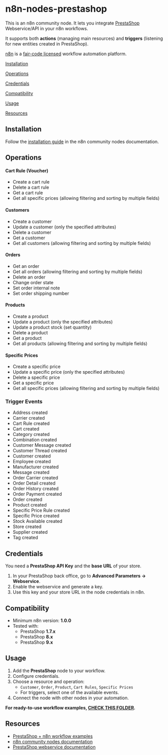 # n8n-nodes-prestashop

This is an n8n community node. It lets you integrate [PrestaShop](https://www.prestashop.com/) Webservice/API in your n8n workflows.

It supports both **actions** (managing main resources) and **triggers** (listening for new entities created in PrestaShop).

[n8n](https://n8n.io/) is a [fair-code licensed](https://docs.n8n.io/reference/license/) workflow automation platform.

[Installation](#installation)

[Operations](#operations)  

[Credentials](#credentials)

[Compatibility](#compatibility)  

[Usage](#usage)

[Resources](#resources) 

## Installation

Follow the [installation guide](https://docs.n8n.io/integrations/community-nodes/installation/) in the n8n community nodes documentation.

## Operations

#### Cart Rule (Voucher)
- Create a cart rule
- Delete a cart rule
- Get a cart rule
- Get all specific prices (allowing filtering and sorting by multiple fields)

#### Customers
- Create a customer
- Update a customer (only the specified attributes)
- Delete a customer
- Get a customer
- Get all customers (allowing filtering and sorting by multiple fields)

#### Orders
- Get an order
- Get all orders (allowing filtering and sorting by multiple fields)
- Delete an order
- Change order state
- Set order internal note
- Set order shipping number

#### Products
- Create a product
- Update a product (only the specified attributes)
- Update a product stock (set quantity)
- Delete a product
- Get a product
- Get all products (allowing filtering and sorting by multiple fields)

#### Specific Prices
- Create a specific price
- Update a specific price (only the specified attributes)
- Delete a specific price
- Get a specific price
- Get all specific prices (allowing filtering and sorting by multiple fields)

### Trigger Events
- Address created
- Carrier created
- Cart Rule created
- Cart created
- Category created
- Combination created
- Customer Message created
- Customer Thread created
- Customer created
- Employee created
- Manufacturer created
- Message created
- Order Carrier created
- Order Detail created
- Order History created
- Order Payment created
- Order created
- Product created
- Specific Price Rule created
- Specific Price created
- Stock Available created
- Store created
- Supplier created
- Tag created

## Credentials

You need a **PrestaShop API Key** and the **base URL** of your store.

1. In your PrestaShop back office, go to **Advanced Parameters → Webservice**.
2. Enable the webservice and generate a key.
3. Use this key and your store URL in the node credentials in n8n.

## Compatibility

- Minimum n8n version: **1.0.0**
- Tested with:
  - PrestaShop **1.7.x**
  - PrestaShop **8.x**
  - PrestaShop **9.x**

## Usage

1. Add the **PrestaShop** node to your workflow.
2. Configure credentials.
3. Choose a resource and operation:
   - `Customer`, `Order`, `Product`, `Cart Rules`, `Specific Prices`
   - For triggers, select one of the available events.
4. Connect the node with other nodes in your automation.

**For ready-to-use workflow examples, [CHECK THIS FOLDER](/examples/).**

## Resources

* [PrestaShop + n8n workflow examples](/examples/)
* [n8n community nodes documentation](https://docs.n8n.io/integrations/#community-nodes)
* [PrestaShop webservice documentation](https://devdocs.prestashop-project.org/9/webservice/)

